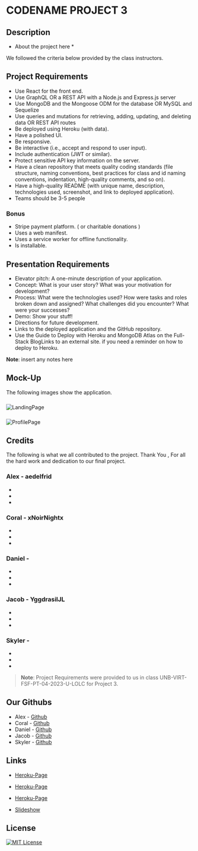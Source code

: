 # CODENAME PROJECT 3

## Description

  * About the project here *


We followed the criteria below provided by the class instructors.

## Project Requirements 

- Use React for the front end.
- Use GraphQL OR a REST API with a Node.js and Express.js server
- Use MongoDB and the Mongoose ODM for the database OR MySQL and Sequelize
- Use queries and mutations for retrieving, adding, updating, and deleting data OR REST API routes
- Be deployed using Heroku (with data).
- Have a polished UI.
- Be responsive.
- Be interactive (i.e., accept and respond to user input).
- Include authentication (JWT or similar).
- Protect sensitive API key information on the server.
- Have a clean repository that meets quality coding standards (file structure, naming conventions, best practices for class and id naming conventions, indentation, high-quality comments, and so on).
- Have a high-quality README (with unique name, description, technologies used, screenshot, and link to deployed application).
- Teams should be 3-5 people

### Bonus 
- Stripe payment platform. ( or charitable donations )
- Uses a web manifest.
- Uses a service worker for offline functionality.
- Is installable.



## Presentation Requirements

- Elevator pitch: A one-minute description of your application.
- Concept: What is your user story? What was your motivation for development?
- Process: What were the technologies used? How were tasks and roles broken down and assigned? What challenges did you encounter? What were your successes?
- Demo: Show your stuff!
- Directions for future development.
- Links to the deployed application and the GitHub repository. 
- Use the Guide to Deploy with Heroku and MongoDB Atlas on the Full-Stack BlogLinks to an external site. if you need a reminder on how to deploy to Heroku.

**Note**: insert any notes here

## Mock-Up

The following images show the application.

### 

![LandingPage]()

### 

![ProfilePage]()



## Credits

The following is what we all contributed to the project.
Thank You , For all the hard work and dedication to our final project.

### Alex - aedelfrid
- 
- 
-

### Coral - xNoirNightx
- 
- 
- 

### Daniel -
- 
- 
- 

### Jacob - YggdrasilJL
- 
- 
- 
### Skyler -
- 
- 
- 


> **Note**: Project Requirements were provided to us in class UNB-VIRT-FSF-PT-04-2023-U-LOLC for Project 3.

## Our Githubs

- Alex - [Github]()
- Coral - [Github](https://github.com/xNoirNightx)
- Daniel - [Github]()
- Jacob - [Github]()
- Skyler - [Github]()

## Links

- [Heroku-Page]()
- [Heroku-Page]()
- [Heroku-Page]()

- [Slideshow]()

## License

[![MIT License](https://img.shields.io/badge/License-MIT-green.svg)](https://choosealicense.com/licenses/mit/)
